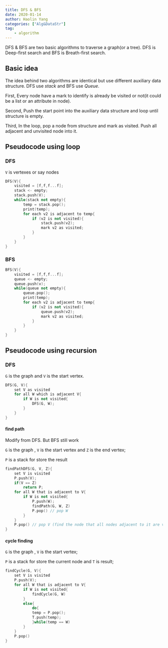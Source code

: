 ```yaml
---
title: DFS & BFS
date: 2020-01-14
author: Haolin Yang
categories: ["Alg&DataStr"]
tag:
    - algorithm
---
```


DFS & BFS are two basic algorithms to traverse a graph(or a tree). DFS is Deep-first search and BFS is Breath-first search.

## Basic idea

The idea behind two algorithms are identical but use different auxiliary data structure. DFS use _stack_ and BFS use _Queue_.

First, Every node have a mark to identify is already be visited or not(it could be a list or an attribute in node).

Second, Push the start point into the auxiliary data structure and loop until structure is empty.

Third, In the loop, pop a node from structure and mark as visited. Push all adjacent and unvisited node into it.

## Pseudocode using loop

### DFS

`V` is vertexes or say nodes

```cpp
DFS(V){
    visited = [f,f,f...f];
    stack <- empty;
    stack.push(V);
    while(stack not empty){
        temp = stack.pop();
        print(temp);
        for each v2 is adjacent to temp{
            if (v2 is not visited){
                stack.push(v2);
                mark v2 as visited;
            }
        }
    }
}
```

### BFS

```cpp
BFS(V){
    visited = [f,f,f...f];
    queue <- empty;
    queue.push(v);
    while(queue not empty){
        queue.pop();
        print(temp);
        for each v2 is adjacent to temp{
            if (v2 is not visited){
                queue.push(v2);
                mark v2 as visited;
            }
        }
    }
}
```

## Pseudocode using recursion

### DFS

`G` is the graph and `V` is the start vertex.

```cpp
DFS(G, V){
    set V as visited
    for all W which is adjacent V{
        if W is not visited{
            DFS(G, W);
        }
    }
}
```

#### find path

Modify from DFS. But BFS still work

`G` is the graph , `V` is the start vertex and `Z` is the end vertex;

`P` is a stack for store the result

```cpp
findPathDFS(G, V, Z){
    set V is visited
    P.push(V);
    if(V == Z)
        return P;
    for all W that is adjacent to V{
        if W is not visited{
            P.push(W);
            findPath(G, W, Z)
            P.pop() // pop W
        }
    }
    P.pop() // pop V (find the node that all nodes adjacent to it are visited and It is not target)
}
```

#### cycle finding

`G` is the graph , `V` is the start vertex;

`P` is a stack for store the current node and `T` is result;

```cpp
findCycle(G, V){
    set V is visited
    P.push(V);
    for all W that is adjacent to V{
        if W is not visited{
            findCycle(G, W)
        }
        else{
            do{
            temp = P.pop();
            T.push(temp);
            }while(temp == W)
        }
    }
    P.pop()
}
```
